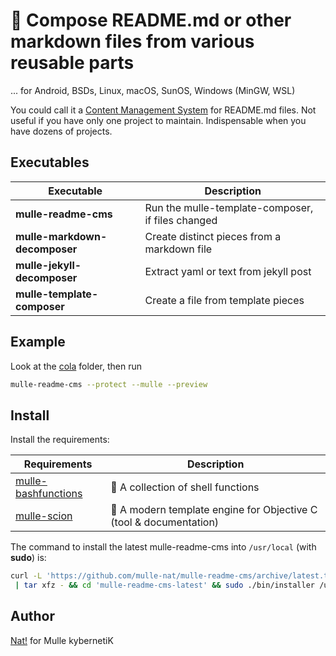 # 🦋 Compose README.md or other markdown files from various reusable parts

... for Android, BSDs, Linux, macOS, SunOS, Windows (MinGW, WSL)

You could call it a [Content Management System](https://de.wikipedia.org/wiki/Content-Management-System)
for README.md files. Not useful if you have only one project to maintain.
Indispensable when you have dozens of projects.



## Executables

| Executable                    | Description
|-------------------------------|--------------------------------------------
| **mulle-readme-cms**          | Run the mulle-template-composer, if files changed
| **mulle-markdown-decomposer** | Create distinct pieces from a markdown file
| **mulle-jekyll-decomposer**   | Extract yaml or text from jekyll post
| **mulle-template-composer**   | Create a file from template pieces


## Example

Look at the [cola](cola) folder, then run

``` sh
mulle-readme-cms --protect --mulle --preview
```







## Install

Install the requirements:

| Requirements                                 | Description
|----------------------------------------------|-----------------------
| [mulle-bashfunctions](https://github.com/mulle-nat/mulle-bashfunctions)             | 🥊 A collection of shell functions
| [mulle-scion](https://github.com/MulleWeb/mulle-scion)             | 🌱 A modern template engine for Objective C (tool & documentation) 


The command to install the latest mulle-readme-cms into
`/usr/local` (with **sudo**) is:

``` bash
curl -L 'https://github.com/mulle-nat/mulle-readme-cms/archive/latest.tar.gz' \
 | tar xfz - && cd 'mulle-readme-cms-latest' && sudo ./bin/installer /usr/local
```



## Author

[Nat!](https://mulle-kybernetik.com/weblog) for Mulle kybernetiK



